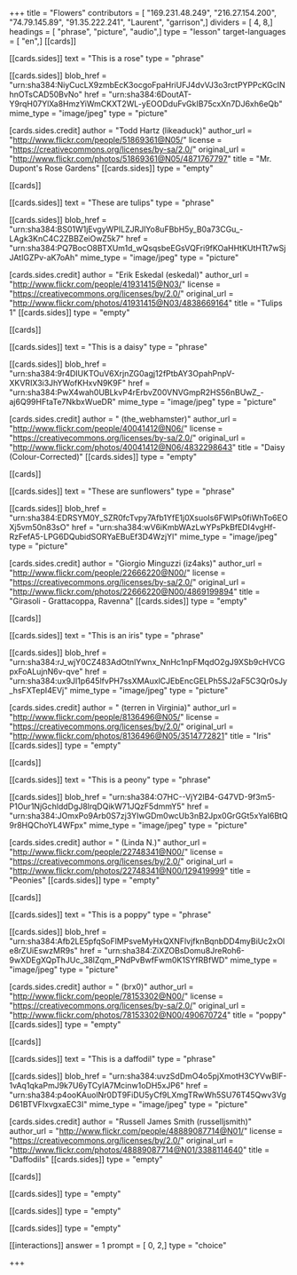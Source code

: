 +++
title = "Flowers"
contributors = [ "169.231.48.249", "216.27.154.200", "74.79.145.89", "91.35.222.241", "Laurent", "garrison",]
dividers = [ 4, 8,]
headings = [ "phrase", "picture", "audio",]
type = "lesson"
target-languages = [ "en",]
[[cards]]

[[cards.sides]]
text = "This is a rose"
type = "phrase"

[[cards.sides]]
blob_href = "urn:sha384:NiyCucLX9zmbEcK3ocgoFpaHriUFJ4dvVJ3o3rctPYPPcKGcINhnOTsCAD50BvNo"
href = "urn:sha384:6DoutAT-Y9rqH07YlXa8HmzYiWmCKXT2WL-yEOODduFvGkIB75cxXn7DJ6xh6eQb"
mime_type = "image/jpeg"
type = "picture"

[cards.sides.credit]
author = "Todd Hartz (likeaduck)"
author_url = "http://www.flickr.com/people/51869361@N05/"
license = "https://creativecommons.org/licenses/by-sa/2.0/"
original_url = "http://www.flickr.com/photos/51869361@N05/4871767797"
title = "Mr. Dupont's Rose Gardens"
[[cards.sides]]
type = "empty"

[[cards]]

[[cards.sides]]
text = "These are tulips"
type = "phrase"

[[cards.sides]]
blob_href = "urn:sha384:BS01W1jEvgyWPILZJRJlYo8uFBbH5y_B0a73CGu_-LAgk3KnC4C2ZBBZeiOwZ5k7"
href = "urn:sha384:PQ7BocO8BTXUm1d_wQsqsbeEGsVQFri9fKOaHHtKUtHTt7wSjJAtIGZPv-aK7oAh"
mime_type = "image/jpeg"
type = "picture"

[cards.sides.credit]
author = "Erik Eskedal (eskedal)"
author_url = "http://www.flickr.com/people/41931415@N03/"
license = "https://creativecommons.org/licenses/by/2.0/"
original_url = "http://www.flickr.com/photos/41931415@N03/4838669164"
title = "Tulips 1"
[[cards.sides]]
type = "empty"

[[cards]]

[[cards.sides]]
text = "This is a daisy"
type = "phrase"

[[cards.sides]]
blob_href = "urn:sha384:9r4DIUKTOuV6XrjnZG0agj12fPtbAY3OpahPnpV-XKVRIX3i3JhYWofKHxvN9K9F"
href = "urn:sha384:PwX4wah0UBLkvP4rErbvZ00VNVGmpR2HS56nBUwZ_-aj6Q99HFtaTe7NkbxWueDR"
mime_type = "image/jpeg"
type = "picture"

[cards.sides.credit]
author = " (the_webhamster)"
author_url = "http://www.flickr.com/people/40041412@N06/"
license = "https://creativecommons.org/licenses/by-sa/2.0/"
original_url = "http://www.flickr.com/photos/40041412@N06/4832298643"
title = "Daisy (Colour-Corrected)"
[[cards.sides]]
type = "empty"

[[cards]]

[[cards.sides]]
text = "These are sunflowers"
type = "phrase"

[[cards.sides]]
blob_href = "urn:sha384:EDRSYM0Y_SZR0fcTvpy7Afb1YfE1j0XsuoIs6FWlPs0fiWhTo6EOXj5vm50n83sO"
href = "urn:sha384:wV6iKmbWAzLwYPsPkBfEDI4vgHf-RzFefA5-LPG6DQubidSORYaEBuEf3D4WzjYl"
mime_type = "image/jpeg"
type = "picture"

[cards.sides.credit]
author = "Giorgio Minguzzi (iz4aks)"
author_url = "http://www.flickr.com/people/22666220@N00/"
license = "https://creativecommons.org/licenses/by-sa/2.0/"
original_url = "http://www.flickr.com/photos/22666220@N00/4869199894"
title = "Girasoli - Grattacoppa, Ravenna"
[[cards.sides]]
type = "empty"

[[cards]]

[[cards.sides]]
text = "This is an iris"
type = "phrase"

[[cards.sides]]
blob_href = "urn:sha384:rJ_wjY0CZ483AdOtnlYwnx_NnHc1npFMqdO2gJ9XSb9cHVCGpxFoALujnN6v-qve"
href = "urn:sha384:ux9JI1p645lfvPH7ssXMAuxlCJEbEncGELPh5SJ2aF5C3Qr0sJy_hsFXTepI4EVj"
mime_type = "image/jpeg"
type = "picture"

[cards.sides.credit]
author = " (terren in Virginia)"
author_url = "http://www.flickr.com/people/8136496@N05/"
license = "https://creativecommons.org/licenses/by/2.0/"
original_url = "http://www.flickr.com/photos/8136496@N05/3514772821"
title = "Iris"
[[cards.sides]]
type = "empty"

[[cards]]

[[cards.sides]]
text = "This is a peony"
type = "phrase"

[[cards.sides]]
blob_href = "urn:sha384:O7HC--VjY2lB4-G47VD-9f3m5-P1Our1NjGchlddDgJ8lrqDQikW71JQzF5dmmY5"
href = "urn:sha384:JOmxPo9Arb0S7zj3YIwGDm0wcUb3nB2Jpx0GrGGt5xYaI6BtQ9r8HQChoYL4WFpx"
mime_type = "image/jpeg"
type = "picture"

[cards.sides.credit]
author = " (Linda N.)"
author_url = "http://www.flickr.com/people/22748341@N00/"
license = "https://creativecommons.org/licenses/by/2.0/"
original_url = "http://www.flickr.com/photos/22748341@N00/129419999"
title = "Peonies"
[[cards.sides]]
type = "empty"

[[cards]]

[[cards.sides]]
text = "This is a poppy"
type = "phrase"

[[cards.sides]]
blob_href = "urn:sha384:Afb2LE5pfqSoFlMPsveMyHxQXNFlvjfknBqnbDD4myBiUc2xOle8rZUiEswzMR9s"
href = "urn:sha384:ZiXZOBsDomu8JreRoh6-9wXDEgXQpThJUc_38lZqm_PNdPvBwfFwm0K1SYfRBfWD"
mime_type = "image/jpeg"
type = "picture"

[cards.sides.credit]
author = " (brx0)"
author_url = "http://www.flickr.com/people/78153302@N00/"
license = "https://creativecommons.org/licenses/by-sa/2.0/"
original_url = "http://www.flickr.com/photos/78153302@N00/490670724"
title = "poppy"
[[cards.sides]]
type = "empty"

[[cards]]

[[cards.sides]]
text = "This is a daffodil"
type = "phrase"

[[cards.sides]]
blob_href = "urn:sha384:uvzSdDmO4o5pjXmotH3CYVwBlF-1vAq1qkaPmJ9k7U6yTCylA7Mcinw1oDH5xJP6"
href = "urn:sha384:p4ooKAuolNr0DT9FiDU5yCf9LXmgTRwWh5SU76T45Qwv3VgD61BTVFIxvgxaEC3I"
mime_type = "image/jpeg"
type = "picture"

[cards.sides.credit]
author = "Russell James Smith (russelljsmith)"
author_url = "http://www.flickr.com/people/48889087714@N01/"
license = "https://creativecommons.org/licenses/by/2.0/"
original_url = "http://www.flickr.com/photos/48889087714@N01/3388114640"
title = "Daffodils"
[[cards.sides]]
type = "empty"

[[cards]]

[[cards.sides]]
type = "empty"

[[cards.sides]]
type = "empty"

[[cards.sides]]
type = "empty"

[[interactions]]
answer = 1
prompt = [ 0, 2,]
type = "choice"

+++
